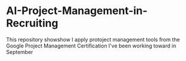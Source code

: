 # AI-Project-Management-in-Recruiting
This repository showshow I apply protoject management tools from the Google Project Management Certification I've been working toward in September
